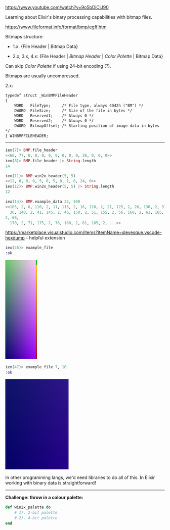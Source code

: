 https://www.youtube.com/watch?v=9o5bDiCiJ90

Learning about Elixir's binary processing capabilities with bitmap files.

https://www.fileformat.info/format/bmp/egff.htm

Bitmaps structure:

- 1.x: {File Header | Bitmap Data} 

- 2.x, 3.x, 4.x: {File Header | *Bitmap Header* | *Color Palette* | Bitmap Data}

Can skip *Color Palette* if using 24-bit encoding (?).

Bitmaps are usually uncompressed.

2.x: 

```
typedef struct _WinBMPFileHeader
{
	WORD   FileType;     /* File type, always 4D42h ("BM") */
	DWORD  FileSize;     /* Size of the file in bytes */
	WORD   Reserved1;    /* Always 0 */
	WORD   Reserved2;    /* Always 0 */
	DWORD  BitmapOffset; /* Starting position of image data in bytes */
} WINBMPFILEHEADER;
```

---

```elixir
iex(7)> BMP.file_header
<<66, 77, 0, 0, 0, 0, 0, 0, 0, 0, 26, 0, 0, 0>>
iex(8)> BMP.file_header |> String.length
14
```

```elixir
iex(11)> BMP.win2x_header(5, 5) 
<<12, 0, 0, 0, 5, 0, 5, 0, 1, 0, 24, 0>>
iex(12)> BMP.win2x_header(5, 5) |> String.length
12
```

```elixir
iex(14)> BMP.example_data 32, 100
<<105, 2, 6, 110, 2, 11, 115, 2, 16, 120, 2, 21, 125, 2, 26, 130, 2, 31, 135, 2,
  36, 140, 2, 41, 145, 2, 46, 150, 2, 51, 155, 2, 56, 160, 2, 61, 165, 
2, 66,
  170, 2, 71, 175, 2, 76, 180, 2, 81, 185, 2, ...>>
```

https://marketplace.visualstudio.com/items?itemName=slevesque.vscode-hexdump - helpful extension

```elixir
iex(46)> example_file
:ok
```

<img src="img1.bmp" alt="img1" width=100 />

```elixir
iex(47)> example_file 7, 10  
:ok
```

<img src="img.bmp" alt="img" width=200 />

In other programming langs, we'd need libraries to do all of this. In Elixir working with binary data is straightforward!

---

**Challenge: throw in a colour palette:**

```elixir
def win2x_palette do
	# 1). 2-bit palette
	# 2). 4-bit palette
end
```

